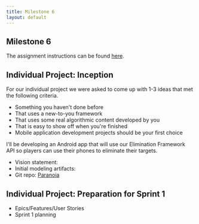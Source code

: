 ```yaml
---
title: Milestone 6
layout: default
---
```

## Milestone 6
The assignment instructions can be found [here](http://www.wou.edu/~morses/classes/cs46x/assignments/t2/M6.html).

## Individual Project: Inception
For our individual project we were asked to come up with 1-3 ideas that met the following criteria.
* Something you haven't done before
* That uses a new-to-you framework
* That uses some real algorithmic content developed by you
* That is easy to show off when you're finished
* Mobile application development projects should be your first choice

I'll be developing an Android app that will use our Elimination Framework API
so players can use their phones to eliminate their targets.

* Vision statement:
* Initial modeling artifacts:
* Git repo:
[Paranoia](https://bitbucket.org/hmadland/paranoia)

## Individual Project: Preparation for Sprint 1
* Epics/Features/User Stories
* Sprint 1 planning
